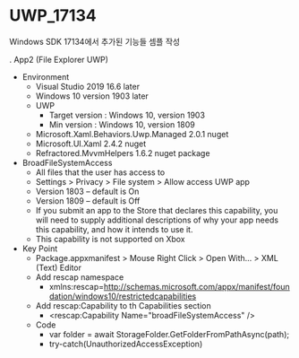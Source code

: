 # UWP_17134
Windows SDK 17134에서 추가된 기능들 셈플 작성

. App2 (File Explorer UWP)
  - Environment
    + Visual Studio 2019 16.6 later
    + Windows 10 version 1903 later
    + UWP 
      - Target version : Windows 10, version 1903
      - Min version : Windows 10, version 1809
    + Microsoft.Xaml.Behaviors.Uwp.Managed 2.0.1 nuget
    + Microsoft.UI.Xaml 2.4.2 nuget
    + Refractored.MvvmHelpers 1.6.2 nuget package
  - BroadFileSystemAccess
    + All files that the user has access to
    + Settings > Privacy > File system > Allow access UWP app
    + Version 1803 – default is On
    + Version 1809 – default is Off
    + If you submit an app to the Store that declares this capability, you will need to supply additional descriptions of why your app needs this capability, and how it intends to use it.
    + This capability is not supported on Xbox
  - Key Point
    + Package.appxmanifest > Mouse Right Click > Open With… > XML (Text) Editor
    + Add rescap namespace
      - xmlns:rescap=http://schemas.microsoft.com/appx/manifest/foundation/windows10/restrictedcapabilities
    + Add rescap:Capability to th Capabilities section
      - <rescap:Capability Name="broadFileSystemAccess" />
    + Code
      - var folder = await StorageFolder.GetFolderFromPathAsync(path);
      - try-catch(UnauthorizedAccessException)
  
